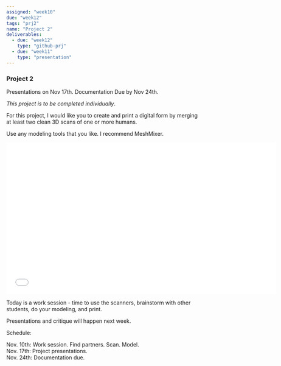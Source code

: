 ```yaml
---
assigned: "week10"
due: "week12"
tags: "prj2"
name: "Project 2"
deliverables:
  - due: "week12"
    type: "github-prj"
  - due: "week11"
    type: "presentation"
---
```


### Project 2

Presentations on Nov 17th. Documentation Due by Nov 24th.

*This project is to be completed individually*.

For this project, I would like you to create and print a digital form by merging
at least two clean 3D scans of one or more humans.

Use any modeling tools that you like. I recommend MeshMixer.

<iframe width="710" height="399" src="//www.youtube.com/embed/5m9SG9C_lUo?rel=0" frameborder="0" allowfullscreen></iframe>

Today is a work session - time to use the scanners, brainstorm with other
students, do your modeling, and print.

Presentations and critique will happen next week.

Schedule:

Nov. 10th: Work session. Find partners. Scan. Model.  
Nov. 17th: Project presentations.  
Nov. 24th: Documentation due.  
